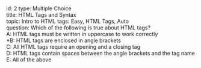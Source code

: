 ###
id: 2 
type: Multiple Choice  
title: HTML Tags and Syntax  
topic: Intro to HTML 
tags: Easy, HTML Tags, Auto  
question: Which of the following is true about HTML tags?  
A: HTML tags must be written in uppercase to work correctly  
*B: HTML tags are enclosed in angle brackets  
C: All HTML tags require an opening and a closing tag  
D: HTML tags contain spaces between the angle brackets and the tag name  
E: All of the above   
###
